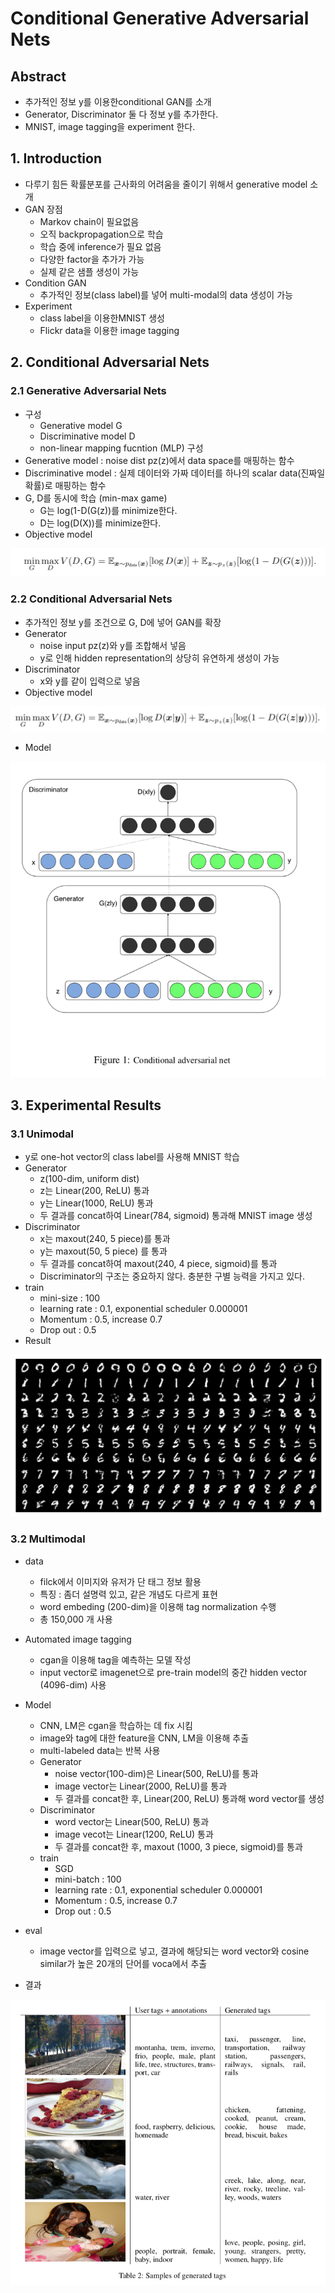 # Conditional Generative Adversarial Nets



## Abstract

- 추가적인 정보 y를 이용한conditional GAN를 소개
- Generator, Discriminator 둘 다 정보 y를 추가한다.
- MNIST, image tagging을 experiment 한다.



## 1. Introduction

- 다루기 힘든 확률분포를 근사화의 어려움을 줄이기 위해서 generative model 소개
- GAN 장점
    - Markov chain이 필요없음
    - 오직 backpropagation으로 학습
    - 학습 중에 inference가 필요 없음
    - 다양한 factor을 추가가 가능
    - 실제 같은 샘플 생성이 가능
- Condition GAN
    - 추가적인 정보(class label)를 넣어 multi-modal의 data 생성이 가능
- Experiment
    - class label을 이용한MNIST 생성
    - Flickr data을 이용한 image tagging



## 2. Conditional Adversarial Nets

### 2.1 Generative Adversarial Nets

- 구성
    - Generative model G
    - Discriminative model D
    - non-linear mapping fucntion (MLP) 구성
- Generative model : noise dist pz(z)에서 data space를 매핑하는 함수
- Discriminative model : 실제 데이터와 가짜 데이터를 하나의 scalar data(진짜일 확률)로 매핑하는 함수
- G, D를 동시에 학습 (min-max game)
    - G는 log(1-D(G(z))를 minimize한다.
    - D는 log(D(X))를 minimize한다.
- Objective model

![](../../images/cgan_2.png)



### 2.2 Conditional Adversarial Nets

- 추가적인 정보 y를 조건으로 G, D에 넣어 GAN를 확장
- Generator
    - noise input pz(z)와 y를 조합해서 넣음
    - y로 인해 hidden representation의 상당히 유연하게 생성이 가능
- Discriminator
    - x와 y를 같이 입력으로 넣음
- Objective model

![](../../images/cgan_4.png)

- Model

![](../../images/cgan_3.png)



## 3. Experimental Results

### 3.1 Unimodal

- y로 one-hot vector의 class label를 사용해 MNIST 학습
- Generator
    - z(100-dim, uniform dist)
    - z는 Linear(200, ReLU) 통과
    - y는 Linear(1000, ReLU) 통과
    - 두 결과를 concat하여 Linear(784, sigmoid) 통과해 MNIST image 생성
- Discriminator
    - x는 maxout(240, 5 piece)를 통과
    - y는 maxout(50, 5 piece) 를 통과
    - 두 결과를 concat하여 maxout(240, 4 piece, sigmoid)를 통과
    - Discriminator의 구조는 중요하지 않다. 충분한 구별 능력을 가지고 있다.
- train
    - mini-size : 100
    - learning rate : 0.1, exponential scheduler 0.000001
    - Momentum : 0.5, increase 0.7
    - Drop out : 0.5
- Result

![](../../images/cgan_1.png)



### 3.2 Multimodal

- data
    - filck에서 이미지와 유저가 단 태그 정보 활용
    - 특징 : 좀더 설명력 있고, 같은 개념도 다르게 표현
    - word embeding (200-dim)을 이용해 tag normalization 수행
    - 총 150,000 개 사용

- Automated image tagging
    - cgan을 이용해 tag을 예측하는 모델 작성
    - input vector로 imagenet으로 pre-train model의 중간 hidden vector (4096-dim) 사용

- Model
    - CNN, LM은 cgan을 학습하는 데 fix 시킴
    - image와 tag에 대한 feature을 CNN, LM을 이용해 추출
    - multi-labeled data는 반복 사용
    - Generator
        - noise vector(100-dim)은 Linear(500, ReLU)를 통과
        - image vector는  Linear(2000, ReLU)를 통과
        - 두 결과를 concat한 후, Linear(200, ReLU) 통과해 word vector를 생성
    - Discriminator
        - word vector는 Linear(500, ReLU) 통과
        - image vecot는  Linear(1200, ReLU) 통과
        - 두 결과를 concat한 후, maxout (1000, 3 piece, sigmoid)를 통과
    - train
        - SGD
        - mini-batch : 100
        - learning rate : 0.1, exponential scheduler 0.000001
        - Momentum : 0.5, increase 0.7
        - Drop out : 0.5

- eval
    - image vector를 입력으로 넣고, 결과에 해당되는 word vector와 cosine similar가 높은 20개의 단어를 voca에서 추출

- 결과

![](../../images/cgan_5.png)